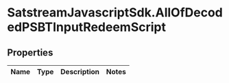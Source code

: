 # SatstreamJavascriptSdk.AllOfDecodedPSBTInputRedeemScript

## Properties
Name | Type | Description | Notes
------------ | ------------- | ------------- | -------------
